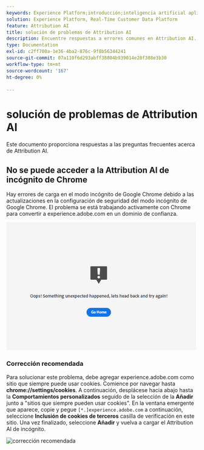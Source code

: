 ```yaml
---
keywords: Experience Platform;introducción;inteligencia artificial aplicada a la atribución;temas populares;entrada de ia de atribución;salida de ia de atribución;solución de problemas de ia de atribución;errores de ia de atribución
solution: Experience Platform, Real-Time Customer Data Platform
feature: Attribution AI
title: solución de problemas de Attribution AI
description: Encuentre respuestas a errores comunes en Attribution AI.
type: Documentation
exl-id: c2ff700a-1e36-4ba2-876c-9f8b56344241
source-git-commit: 07a110f6d293abff38804b939014e28f308e3b30
workflow-type: tm+mt
source-wordcount: '167'
ht-degree: 0%

---
```


# solución de problemas de Attribution AI

Este documento proporciona respuestas a las preguntas frecuentes acerca de Attribution AI.

## No se puede acceder a la Attribution AI de incógnito de Chrome

Hay errores de carga en el modo incógnito de Google Chrome debido a las actualizaciones en la configuración de seguridad del modo incógnito de Google Chrome. El problema se está trabajando activamente con Chrome para convertir a experience.adobe.com en un dominio de confianza.

<img src="./images/faq/error.PNG" width="500" /><br />

### Corrección recomendada

Para solucionar este problema, debe agregar experience.adobe.com como sitio que siempre puede usar cookies. Comience por navegar hasta **chrome://settings/cookies**. A continuación, desplácese hacia abajo hasta la **Comportamientos personalizados** seguido de la selección de la **Añadir** junto a &quot;sitios que siempre pueden usar cookies&quot;. En la ventana emergente que aparece, copie y pegue `[*.]experience.adobe.com` a continuación, seleccione **Inclusión de cookies de terceros** casilla de verificación en este sitio. Una vez finalizado, seleccione **Añadir** y vuelva a cargar el Attribution AI de incógnito.

![corrección recomendada](./images/faq/cookies2.gif)

